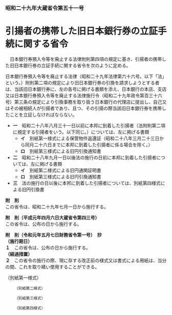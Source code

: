 ### 昭和二十九年大蔵省令第五十一号  
# 引揚者の携帯した旧日本銀行券の立証手続に関する省令  
　日本銀行券預入令等を廃止する法律附則第四項の規定に基き、引揚者の携帯した旧日本銀行券の立証手続に関する省令を次のように定める。  
  
日本銀行券預入令等を廃止する法律（昭和二十九年法律第六十六号。以下「法」という。）附則第二項の規定により旧日本銀行券の引換を請求しようとする者は、当該旧日本銀行券に、左の各号に掲げる書類を添え、日本銀行の本店、支店又は日本銀行券預入令等を廃止する法律施行令（昭和二十九年政令第百三十六号）第三条の規定により引換事務を取り扱う日本銀行の代理店に提出し、自己又はその被相続人が引揚者であり、且つ、その引揚の際当該旧日本銀行券を携帯したことを立証しなければならない。  
* **一**　昭和二十八年八月三十一日以前に本邦に到着した引揚者（法附則第二項に規定する引揚者をいう。以下同じ。）については、左に掲げる書類  
	* **イ**　別紙第一様式による保管物件返還証（昭和二十八年三月二十三日から同月二十六日までに本邦に到着した引揚者に係る場合を除く。）  
	* **ロ**　別紙第三様式による旧円引換通知書  
* **二**　昭和二十八年九月一日以後法の施行の日前に本邦に到着した引揚者については、左に掲げる書類  
	* **イ**　別紙第二様式による旧円通関証明書  
	* **ロ**　別紙第三様式による旧円引換通知書  
* **三**　法の施行の日以後に本邦に到着した引揚者については、別紙第四様式による旧円引換書  
  
**附　則**  
この省令は、昭和二十九年七月一日から施行する。  
  
**附　則（平成元年四月六日大蔵省令第四三号）**  
この省令は、公布の日から施行する。  
  
**附　則（令和元年五月七日財務省令第一号）　抄**  
**（施行期日）**  
**１**　この省令は、公布の日から施行する。  
**（経過措置）**  
**２**　この省令の施行の際、現に存する改正前の様式又は書式による用紙は、当分の間、これを取り繕い使用することができる。  
  
（別紙第一様式）
          
        （別紙第二様式）
          
        （別紙第三様式）
          
        （別紙第四様式）
          
        
